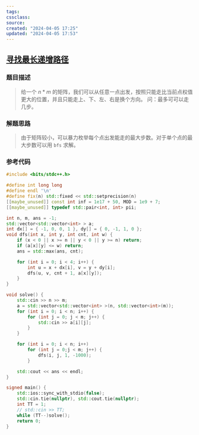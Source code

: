 ```yaml
---
tags: 
cssclass:
source:
created: "2024-04-05 17:25"
updated: "2024-04-05 17:53"
---
```


## [寻找最长递增路径](https://www.lanqiao.cn/problems/10034/submissions/660fc703c9b906a33142b42f)
### 题目描述
> 给一个 $n * m$ 的矩阵，我们可以从任意一点出发，按照只能走比当前点权值更大的位置，并且只能走上、下、左、右是换个方向。
> 问：最多可可以走几步。
### 解题思路
> 由于矩阵较小，可以暴力枚举每个点出发能走的最大步数。对于单个点的最大步数可以用 `bfs` 求解。
### 参考代码

```cpp
#include <bits/stdc++.h>

#define int long long
#define endl '\n'
#define fix(n) std::fixed << std::setprecision(n)
[[maybe_unused]] const int inf = 1e17 + 50, MOD = 1e9 + 7;
[[maybe_unused]] typedef std::pair<int, int> pii;

int n, m, ans = -1;
std::vector<std::vector<int> > a;
int dx[] = { -1, 0, 0, 1 }, dy[] = { 0, -1, 1, 0 };
void dfs(int x, int y, int cnt, int w) {
    if (x < 0 || x >= n || y < 0 || y >= n) return;
    if (a[x][y] <= w) return;
    ans = std::max(ans, cnt);

    for (int i = 0; i < 4; i++) {
        int u = x + dx[i], v = y + dy[i];
        dfs(u, v, cnt + 1, a[x][y]);
    }
}

void solve() {
    std::cin >> n >> m;
    a = std::vector<std::vector<int> >(n, std::vector<int>(m));
    for (int i = 0; i < n; i++) {
        for (int j = 0; j < m; j++) {
            std::cin >> a[i][j];
        }
    }

    for (int i = 0; i < n; i++)
        for (int j = 0;j < m; j++) {
            dfs(i, j, 1, -1000);
        }

    std::cout << ans << endl;
}

signed main() {
    std::ios::sync_with_stdio(false);
    std::cin.tie(nullptr), std::cout.tie(nullptr);
    int TT = 1;
    // std::cin >> TT;
    while (TT--)solve();
    return 0;
}
```